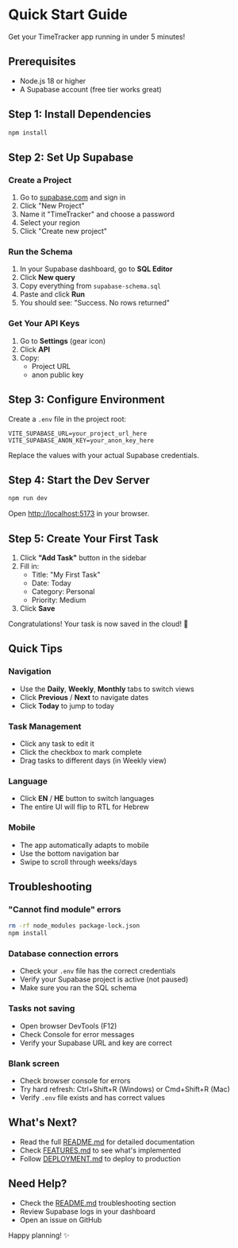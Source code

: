 # Quick Start Guide

Get your TimeTracker app running in under 5 minutes!

## Prerequisites

- Node.js 18 or higher
- A Supabase account (free tier works great)

## Step 1: Install Dependencies

```bash
npm install
```

## Step 2: Set Up Supabase

### Create a Project

1. Go to [supabase.com](https://supabase.com) and sign in
2. Click "New Project"
3. Name it "TimeTracker" and choose a password
4. Select your region
5. Click "Create new project"

### Run the Schema

1. In your Supabase dashboard, go to **SQL Editor**
2. Click **New query**
3. Copy everything from `supabase-schema.sql`
4. Paste and click **Run**
5. You should see: "Success. No rows returned"

### Get Your API Keys

1. Go to **Settings** (gear icon)
2. Click **API**
3. Copy:
   - Project URL
   - anon public key

## Step 3: Configure Environment

Create a `.env` file in the project root:

```env
VITE_SUPABASE_URL=your_project_url_here
VITE_SUPABASE_ANON_KEY=your_anon_key_here
```

Replace the values with your actual Supabase credentials.

## Step 4: Start the Dev Server

```bash
npm run dev
```

Open [http://localhost:5173](http://localhost:5173) in your browser.

## Step 5: Create Your First Task

1. Click **"Add Task"** button in the sidebar
2. Fill in:
   - Title: "My First Task"
   - Date: Today
   - Category: Personal
   - Priority: Medium
3. Click **Save**

Congratulations! Your task is now saved in the cloud! 🎉

## Quick Tips

### Navigation
- Use the **Daily**, **Weekly**, **Monthly** tabs to switch views
- Click **Previous** / **Next** to navigate dates
- Click **Today** to jump to today

### Task Management
- Click any task to edit it
- Click the checkbox to mark complete
- Drag tasks to different days (in Weekly view)

### Language
- Click **EN** / **HE** button to switch languages
- The entire UI will flip to RTL for Hebrew

### Mobile
- The app automatically adapts to mobile
- Use the bottom navigation bar
- Swipe to scroll through weeks/days

## Troubleshooting

### "Cannot find module" errors
```bash
rm -rf node_modules package-lock.json
npm install
```

### Database connection errors
- Check your `.env` file has the correct credentials
- Verify your Supabase project is active (not paused)
- Make sure you ran the SQL schema

### Tasks not saving
- Open browser DevTools (F12)
- Check Console for error messages
- Verify your Supabase URL and key are correct

### Blank screen
- Check browser console for errors
- Try hard refresh: Ctrl+Shift+R (Windows) or Cmd+Shift+R (Mac)
- Verify `.env` file exists and has correct values

## What's Next?

- Read the full [README.md](README.md) for detailed documentation
- Check [FEATURES.md](FEATURES.md) to see what's implemented
- Follow [DEPLOYMENT.md](DEPLOYMENT.md) to deploy to production

## Need Help?

- Check the [README.md](README.md) troubleshooting section
- Review Supabase logs in your dashboard
- Open an issue on GitHub

Happy planning! ✨

